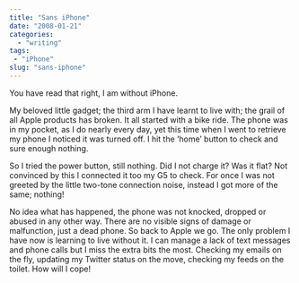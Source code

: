 ```yaml
---
title: "Sans iPhone"
date: "2008-01-21"
categories: 
  - "writing"
tags:
 - "iPhone"
slug: "sans-iphone"
---
```


You have read that right, I am without iPhone.

My beloved little gadget; the third arm I have learnt to live with; the grail of all Apple products has broken. It all started with a bike ride. The phone was in my pocket, as I do nearly every day, yet this time when I went to retrieve my phone I noticed it was turned off. I hit the ‘home’ button to check and sure enough nothing.

So I tried the power button, still nothing. Did I not charge it? Was it flat? Not convinced by this I connected it too my G5 to check. For once I was not greeted by the little two-tone connection noise, instead I got more of the same; nothing!

No idea what has happened, the phone was not knocked, dropped or abused in any other way. There are no visible signs of damage or malfunction, just a dead phone. So back to Apple we go. The only problem I have now is learning to live without it. I can manage a lack of text messages and phone calls but I miss the extra bits the most.
Checking my emails on the fly, updating my Twitter status on the move, checking my feeds on the toilet. How will I cope!
